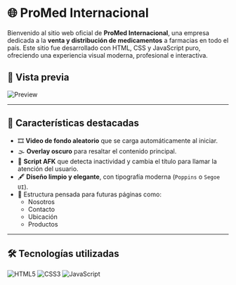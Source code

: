 # 🌐 ProMed Internacional

Bienvenido al sitio web oficial de **ProMed Internacional**, una empresa dedicada a la **venta y distribución de medicamentos** a farmacias en todo el país. Este sitio fue desarrollado con HTML, CSS y JavaScript puro, ofreciendo una experiencia visual moderna, profesional e interactiva.

## 📸 Vista previa

![Preview](https://user-images.githubusercontent.com/your-screenshot.png) <!-- Reemplazá con la URL real de tu imagen -->

---

## 🚀 Características destacadas

- 🎞️ **Video de fondo aleatorio** que se carga automáticamente al iniciar.
- 🌫️ **Overlay oscuro** para resaltar el contenido principal.
- 🧠 **Script AFK** que detecta inactividad y cambia el título para llamar la atención del usuario.
- 🖋️ **Diseño limpio y elegante**, con tipografía moderna (`Poppins` o `Segoe UI`).
- 🧩 Estructura pensada para futuras páginas como:
  - Nosotros
  - Contacto
  - Ubicación
  - Productos

---

## 🛠️ Tecnologías utilizadas

![HTML5](https://img.shields.io/badge/HTML5-E34F26?style=for-the-badge&logo=html5&logoColor=white)
![CSS3](https://img.shields.io/badge/CSS3-1572B6?style=for-the-badge&logo=css3&logoColor=white)
![JavaScript](https://img.shields.io/badge/JavaScript-F7DF1E?style=for-the-badge&logo=javascript&logoColor=black)
